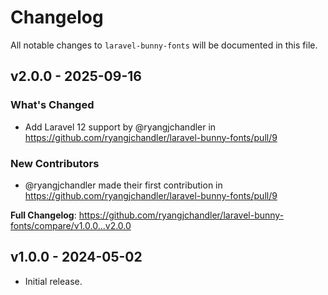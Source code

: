 # Changelog

All notable changes to `laravel-bunny-fonts` will be documented in this file.

## v2.0.0 - 2025-09-16

### What's Changed

* Add Laravel 12 support by @ryangjchandler in https://github.com/ryangjchandler/laravel-bunny-fonts/pull/9

### New Contributors

* @ryangjchandler made their first contribution in https://github.com/ryangjchandler/laravel-bunny-fonts/pull/9

**Full Changelog**: https://github.com/ryangjchandler/laravel-bunny-fonts/compare/v1.0.0...v2.0.0

## v1.0.0 - 2024-05-02

* Initial release.

